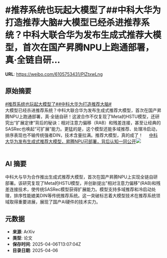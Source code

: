 # #推荐系统也玩起大模型了##中科大华为打造推荐大脑#大模型已经杀进推荐系统？中科大联合华为发布生成式推荐大模型，首次在国产昇腾NPU上跑通部署，真·全链自研...

**URL**: https://weibo.com/6105753431/PlZtxwLng

## 原始摘要

<a href="https://m.weibo.cn/search?containerid=231522type%3D1%26t%3D10%26q%3D%23%E6%8E%A8%E8%8D%90%E7%B3%BB%E7%BB%9F%E4%B9%9F%E7%8E%A9%E8%B5%B7%E5%A4%A7%E6%A8%A1%E5%9E%8B%E4%BA%86%23&amp;extparam=%23%E6%8E%A8%E8%8D%90%E7%B3%BB%E7%BB%9F%E4%B9%9F%E7%8E%A9%E8%B5%B7%E5%A4%A7%E6%A8%A1%E5%9E%8B%E4%BA%86%23" data-hide=""><span class="surl-text">#推荐系统也玩起大模型了#</span></a><a href="https://m.weibo.cn/search?containerid=231522type%3D1%26t%3D10%26q%3D%23%E4%B8%AD%E7%A7%91%E5%A4%A7%E5%8D%8E%E4%B8%BA%E6%89%93%E9%80%A0%E6%8E%A8%E8%8D%90%E5%A4%A7%E8%84%91%23&amp;extparam=%23%E4%B8%AD%E7%A7%91%E5%A4%A7%E5%8D%8E%E4%B8%BA%E6%89%93%E9%80%A0%E6%8E%A8%E8%8D%90%E5%A4%A7%E8%84%91%23" data-hide=""><span class="surl-text">#中科大华为打造推荐大脑#</span></a><br>大模型已经杀进推荐系统？中科大联合华为发布生成式推荐大模型，首次在国产昇腾NPU上跑通部署，真·全链自研！这波合作不仅复现了Meta的HSTU模型，还研究出“扩展定律”背后的秘诀：相对注意力偏移（RAB）和残差连接，甚至让经典的SASRec也唤起“可扩展”能力。更猛的是，这个模型还能多域推荐、处理冷启动，排序表现也不输传统强者DIN，技术含量拉满。推荐大模型，真的成了！ <a href="https://weibo.com/ttarticle/p/show?id=2309405152412037153364" data-hide=""><span class="url-icon"><img style="width: 1rem;height: 1rem" src="https://h5.sinaimg.cn/upload/2015/09/25/3/timeline_card_small_article_default.png" referrerpolicy="no-referrer"></span><span class="surl-text">中科大华为发布生成式推荐大模型，昇腾NPU可部署，背后认知一同公开</span></a><img style="" src="https://tvax3.sinaimg.cn/large/006Fd7o3gy1i06zga46i1j30gc096q34.jpg" referrerpolicy="no-referrer"><br><br>

## AI 摘要

中科大与华为合作推出生成式推荐大模型，首次在国产昇腾NPU上实现全链自研部署。该研究复现了Meta的HSTU模型，并创新提出"相对注意力偏移"(RAB)和残差连接技术，使传统SASRec模型获得扩展能力。模型支持多域推荐和冷启动处理，排序性能媲美DIN等传统推荐系统。这一突破标志着大模型技术在推荐系统领域取得重要进展，展现了国产AI硬件的技术实力。

## 元数据

- **来源**: ArXiv
- **类型**: 论文
- **保存时间**: 2025-04-06T13:07:04Z
- **目录日期**: 2025-04-06
